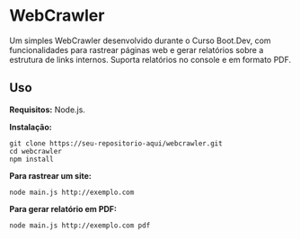 # WebCrawler

Um simples WebCrawler desenvolvido durante o Curso Boot.Dev, com funcionalidades para rastrear páginas web
e gerar relatórios sobre a estrutura de links internos. Suporta relatórios no console e em formato PDF.

## Uso

**Requisitos:** Node.js.

**Instalação:**
```
git clone https://seu-repositorio-aqui/webcrawler.git
cd webcrawler
npm install
```
**Para rastrear um site:**
```
node main.js http://exemplo.com
```
**Para gerar relatório em PDF:**
```
node main.js http://exemplo.com pdf
```








